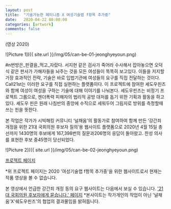 ```yaml
---
layout: post
title:  "기술가능한 페미니즘 X 여성기술랩 f항목 추가중"
date:   2020-04-22 00:00:00
categories: [artwork]
comments: false
---
```


(영상 2020) 

![Picture 1]({{ site.url }}/img/05/can-be-01-jeonghyeyoun.png)

#n번방은_판결을_먹고_자랐다. 서지현 같은 검사가 죽어라 수사해서 잡아놓으면 오덕식 같은 판사가 가해자들을 놔주는 것을 모든 여성들이 똑똑히 보고있다. 이들을 저지할 가장 효과적인 전략, 기술은 바로 입법기관에 여성들의 요구를 직접 전달하는 것이다. Call21st는 이러한 요구를 직접 실현하는 플랫폼이다. 이 프로젝트에 참여한 셰도우핀즈와 함께 여성이 여성을 구하는 기술에 대해 이야기를 나눠본다. 셰도우핀즈는 비정기 프로젝트 그룹으로, 젠더폭력 피해자의 법리적 공방 대처를 돕기 위한 기획과 활동을 하고 있다. 셰도우 핀은 원래 나침반의 중앙에 수직으로 세워두어 그림자로 방위를 측정할때 쓰는 핀을 뜻한다.

본 작업은 작가가 시빅해킹 커뮤니티 ‘널채움'의 활동가로 참여하여 함께 만든 ‘강간죄 개정을 위한 21대 국회의원 후보자 질의’용 웹사이트 플랫폼으로 2020년 4월 15일 총선까지 1430명의 후보에게 167,398번의 질문과206명의 응답이 돌아왔고. 찬성 의사를 표현한 후보 중45명이 당선되었다.

![Picture 2]({{ site.url }}/img/05/can-be-02-jeonghyeyoun.png)

[프로젝트 페이지](http://womanopentechlab.kr/f/)

&#42;위 프로젝트 페이지는 2020 '여성기술랩 f항목 추가중'을 위한 웹사이트로서 현재는 작품 영상을 볼 수 없습니다.

본 영상에서 언급한 강간죄 개정 동의 요구 웹사이트는 다음에서 보실 수 있습니다.
['21대 국회의원 후보자에게 묻습니다.' 페이지](https://call21st.works/)
*본사이트는 작가개인의 작업이 아닌 '널채움'X'쉐도우핀즈'의 협업의 결과물임을 밝혀둡니다.


<!--more-->
